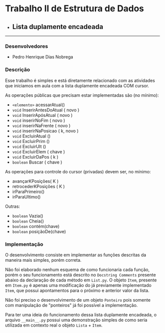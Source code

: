 # Trabalho II de Estrutura de Dados

- ## Lista duplamente encadeada

---

### Desenvolvedores

- Pedro Henrique Dias Nobrega

### Descrição

Esse trabalho é simples e está diretamente relacionado com as atividades que iniciamos em aula com a lista duplamente encadeada COM cursor.

As operações públicas que precisam estar implementadas são (no mínimo):

- `<elemento>` acessarAtual()
- `void` InserirAntesDoAtual ( novo )
- `void` InserirApósAtual ( novo )
- `void` inserirNoFim ( novo )
- `void` inserirNaFrente ( novo )
- `void` inserirNaPosicao ( k, novo )
- `void` ExcluirAtual ()
- `void` ExcluirPrim ()
- `void` ExcluirUlt ()
- `void` ExcluirElem ( chave )
- `void` ExcluirDaPos ( k )
- `boolean` Buscar ( chave )

As operações para controle do cursor (privadas) devem ser, no mínimo:

- avançarKPosições( K )
- retrocederKPosições ( K )
- irParaPrimeiro()
- irParaUltimo()

Outras:

- `boolean` Vazia()
- `boolean` Cheia()
- `boolean` contém(chave)
- `boolean` posiçãoDe(chave)

### Implementação

O desenvolvimento consiste em implementar as funções descritas da maneira mais simples, porém correta.

Não foi elaborado nenhum esquema de como funcionaria cada função, porém o seu funcionamento está descrito no `Docstring Comments` presente abaixo da declaração de cada método em `List.py`. O objeto `Item`, presente em `Item.py` é apenas uma modificação do já previamente implementado `Item`, que possui apontamentos para o próximo e anterior valor da lista.

Não foi preciso o desenvolvimento de um objeto `Ponteiro` pois somente com manipulação de "ponteiros" já foi possível a implementação.

Para ter uma ideia do funcionamento dessa lista duplamente encadeada, o arquivo `__main__.py` possui uma demonstração simples de como seria utilizada em contexto real o objeto `Lista` + `Item`.
